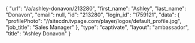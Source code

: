 {
    "url": "\/a\/ashley-donavon\/213280",
    "first_name": "Ashley",
    "last_name": "Donavon",
    "email": null,
    "id": "213280",
    "login_id": "1759121",
    "data": {
        "profilePhoto": "\/\/sitecdn.tvpage.com\/player\/logos\/default_profile.jpg",
        "job_title": "Sales Manager"
    },
    "type": "captivate",
    "layout": "ambassador",
    "title": "Ashley Donavon"
}